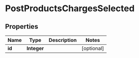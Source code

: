 # PostProductsChargesSelected

## Properties
Name | Type | Description | Notes
------------ | ------------- | ------------- | -------------
**id** | **Integer** |  |  [optional]
